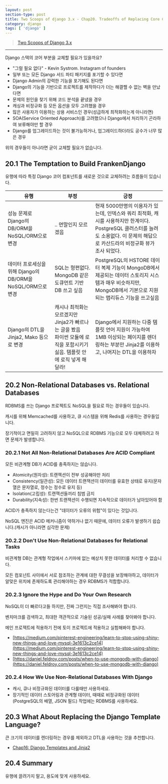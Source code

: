 ```yaml
---
layout: post
section-type: post
title: Two Scoops of django 3.x - Chap20. Tradeoffs of Replacing Core Components 
category: django
tags: [ 'django' ]
---
```


> [Two Scoops of Django 3.x](https://www.feldroy.com/books/two-scoops-of-django-3-x)

---

Django 스택의 코어 부분을 교체할 필요가 있을까요?

- "그럴 필요 없다" - Kevin Systrom. Instagram of founders
- 일부 또는 모든 Django 서드 파티 패키지를 포기할 수 있다면
- Django Admin의 강력한 기능을 포기해도 된다면
- Django의 기능을 기반으로 프로젝트를 제작하다가 더는 해결핼 수 없는 벽을 만났다면
- 문제의 원인을 찾기 위해 코드 분석을 끝냈을 경우
- 캐싱과 비정규화 등 모든 옵션을 모두 고려했을 경우
- 많은 사용자가 이용하는 상용 서비스인 경우(성급하게 최적화하는게 아니라면)
- SOA(Service Oriented Approach)를 고려했으나 Django에서 처리하기 곤라하여 보류해야만 할 경우
- Django를 업그레이드하는 것이 불가능하거나, 업그레이드하더라도 공수가 너무 많은 경우

위의 경우들이 아니라면 굳이 교체할 필요가 없습니다.

## 20.1 The Temptation to Build FrankenDjango

유행에 따라 특정 Django 코어 컴포넌트를 새로운 것으로 교체하려는 흐름들이 있습니다.

유행 | 부정 | 긍정
---|---|---
성능 문제로 Django의 DB/ORM을 NoSQL/ORM으로 변경 | .. 먼말인지 모르겠음 | 현재 5000만명의 이용자가 있는데, 인덱스와 쿼리 최적화, 캐시를 사용하지만 한계이다. PostgreSQL 클러스터를 늘려도 소용없다. 이 문제의 해답으로 카산드라의 비정규화 뷰가 조사 되었다.
데이터 프로세싱을 위해 Django의 DB/ORM을 NoSQL/ORM으로 변경 | SQL는 형편없다. MongoDB 같은 도큐먼트 기반 DB 쓰고 싶음 | PostgreSQL의 HSTORE 데이터 복제 기능이 MongoDB에서 제공되는 데이터 스토리지 시스템과 매우 비슷하지만, MongoDB에서 기본으로 지원되는 맵리듀스 기능을 쓰고싶음
Django의 DTL을 Jinja2, Mako 등으로 변경 | 캐시나 최적화는 모르겠지만 Jinja2가 빠르나는 글을 봤음 <br> 파이썬 모듈에 로직을 포함시키기 싫음. 템플릿 안에 로직 넣게 해달라! | Django에서 지원하는 다중 템플릿 언어 지원이 가능하여 1MB 이상되는 페이지를 렌더링하는 부분만 Jinja2를 이용하고, 나머지는 DTL을 이용하자

## 20.2 Non-Relational Databases vs. Relational Databases

RDBMS를 쓰는 Django 프로젝트도 NoSQL을 필요로 하는 경우들이 있습니다.

캐시를 위해 Memcached를 사용하고, 큐 시스템을 위해 Redis를 사용하는 경우들입니다.

장기적이고 면밀히 고려하지 않고 NoSQL으로 RDBMS 기능으로 모두 대체하려고 하면 문제가 발생합니다.

### 20.2.1 Not All Non-Relational Databases Are ACID Compliant

 모든 비관계형 DB가 ACID를 충족하지는 않습니다.

- Atomicity(원자성): 트랜잭션이 전부 성공해야만 처리
- Consistency(일관성): 모든 데이터 트랜잭션이 데이터를 유효한 상태로 유지(문자열은 문자열로, 정수는 정수로 유지 등)
- Isolation(고립성): 트랜잭션들끼리 침범 금지
- Durability(지속성): 한번 트랜잭션이 수행되면 지속적으로 데이터가 남아있어야 함

ACID가 충족하지 않는다는건 "데이터가 오류의 위험"이 있다는 것입니다.

NoSQL 엔진은 ACID 메커니즘이 약하거나 없기 때문에, 데이터 오류가 발생하기 쉽습니다.(캐시가 아니라면 심각한 문제)

### 20.2.2 Don't Use Non-Relational Databases for Relational Tasks

비관계형 DB는 관계형 작업에서 스키마에 없는 예상치 못한 데이터를 처리할 수 없습니다.

모든 컴포넌트 사이에서 서로 참조하는 관계에 대한 무결성을 보장해야하고, 데이터가 알맞은 위치에 존재하도록 관리해야하는 경우 RDBMS가 적합합니다.

### 20.2.3 Ignore the Hype and Do Your Own Research

NoSQL이 더 빠르다고들 하지만, 진짜 그런지는 직접 조사해봐야 합니다.

벤치마크를 검색하고, 최대한 객관적으로 기술된 성공/실패 사례를 찾아봐야 합니다.

메인 프로젝트에 적용하기 전에 토이 프로젝트에 적용하고 실험해봐야 합니다.

- [https://medium.com/pinterest-engineering/learn-to-stop-using-shiny-new-things-and-love-mysql-3e1613c2ce14](https://medium.com/pinterest-engineering/learn-to-stop-using-shiny-new-things-and-love-mysql-3e1613c2ce14)
- [https://daniel.feldroy.com/posts/when-to-use-mongodb-with-django](https://daniel.feldroy.com/posts/when-to-use-mongodb-with-django)

### 20.2.4 How We Use Non-Relational Databases With Django

- 캐시, 큐나 비정규화된 데이터를 다룰때만 사용하세요.
- 장기적인 데이터 스토어링과 관계형 데이터, 때때로 비정규화된 데이터(PostgreSQL의 배열, JSON 필드) 작업에는 RDBMS를 사용하세요.

## 20.3 What About Replacing the Django Template Language?

큰 크기의 데이터를 렌더링하는 경우를 제외하고 DTL을 사용하는 것을 추천합니다.

- [Chap16: Django Templates and Jinja2]([https://kimdoky.github.io/django/2021/10/31/django-chap16/](https://kimdoky.github.io/django/2021/10/31/django-chap16/))

## 20.4 Summary

유행에 끌려가지 말고, 용도에 맞게 사용하세요.

